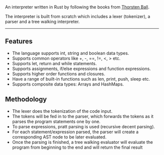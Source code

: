An interpreter written in Rust by following the books from
[Thorsten Ball](https://www.amazon.com/Thorsten-Ball/e/B06XCKTCRW/ref=dp_byline_cont_pop_book_1).

The interpreter is built from scratch which includes a lexer (tokenizer), a parser and a tree walking interpreter.

---

## Features

- The language supports int, string and boolean data types.
- Supports common operators like +, -, ==, !=, <, > etc.
- Supports let, return and while statements.
- Supports assignments, if/else expressions and function expressions.
- Supports higher order functions and closures.
- Have a range of built-in functions such as len, print, push, sleep etc.
- Supports composite data types: Arrays and HashMaps.

## Methodology

- The lexer does the tokenization of the code input.
- The tokens will be fed in to the parser, which forwards the tokens as it parses the program statements one by one.
- To parse expressions, pratt parsing is used (recursive decent parsing).
- For each statement/expression parsed, the parser will create a corresponding AST node to be later evaluated.
- Once the parsing is finished, a tree walking evaluator will evaluate the program from beginning to the end and will return the final result
